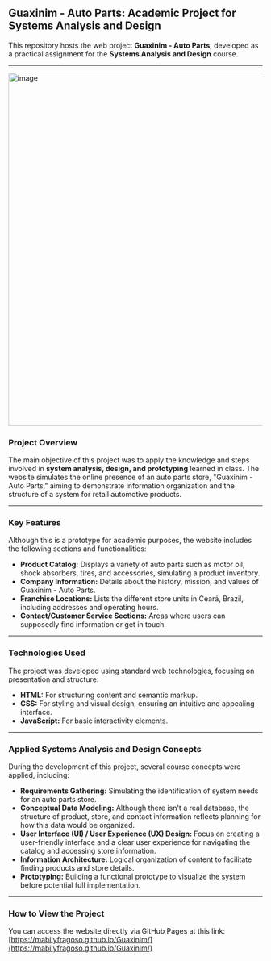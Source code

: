 

## Guaxinim - Auto Parts: Academic Project for Systems Analysis and Design

This repository hosts the web project **Guaxinim - Auto Parts**, developed as a practical assignment for the **Systems Analysis and Design** course.

---
<img width="1000" height="700" alt="image" src="https://github.com/user-attachments/assets/97cea984-3b3a-481f-b32f-81e45fec9eb8" />

### Project Overview

The main objective of this project was to apply the knowledge and steps involved in **system analysis, design, and prototyping** learned in class. The website simulates the online presence of an auto parts store, "Guaxinim - Auto Parts," aiming to demonstrate information organization and the structure of a system for retail automotive products.

---

### Key Features

Although this is a prototype for academic purposes, the website includes the following sections and functionalities:

* **Product Catalog:** Displays a variety of auto parts such as motor oil, shock absorbers, tires, and accessories, simulating a product inventory.
* **Company Information:** Details about the history, mission, and values of Guaxinim - Auto Parts.
* **Franchise Locations:** Lists the different store units in Ceará, Brazil, including addresses and operating hours.
* **Contact/Customer Service Sections:** Areas where users can supposedly find information or get in touch.

---

### Technologies Used

The project was developed using standard web technologies, focusing on presentation and structure:

* **HTML:** For structuring content and semantic markup.
* **CSS:** For styling and visual design, ensuring an intuitive and appealing interface.
* **JavaScript:** For basic interactivity elements.

---

### Applied Systems Analysis and Design Concepts

During the development of this project, several course concepts were applied, including:

* **Requirements Gathering:** Simulating the identification of system needs for an auto parts store.
* **Conceptual Data Modeling:** Although there isn't a real database, the structure of product, store, and contact information reflects planning for how this data would be organized.
* **User Interface (UI) / User Experience (UX) Design:** Focus on creating a user-friendly interface and a clear user experience for navigating the catalog and accessing store information.
* **Information Architecture:** Logical organization of content to facilitate finding products and store details.
* **Prototyping:** Building a functional prototype to visualize the system before potential full implementation.

---

### How to View the Project

You can access the website directly via GitHub Pages at this link: [https://mabilyfragoso.github.io/Guaxinim/](https://mabilyfragoso.github.io/Guaxinim/)
